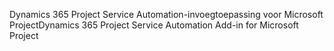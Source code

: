 <span data-ttu-id="4c914-101">Dynamics 365 Project Service Automation-invoegtoepassing voor Microsoft Project</span><span class="sxs-lookup"><span data-stu-id="4c914-101">Dynamics 365 Project Service Automation Add-in for Microsoft Project</span></span>